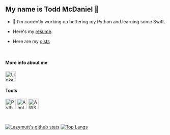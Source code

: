 ## My name is Todd McDaniel 👋

<!--
**lazymutt/lazymutt** is a ✨ _special_ ✨ repository because its `README.md` (this file) appears on your GitHub profile.
-->

- 🔭 I’m currently working on bettering my Python and learning some Swift.

- Here's my [resume](ToddMcDaniel_123120.pdf).
- Here are my [gists](https://gist.github.com/lazymutt)
<br>

#### More info about me
<a href="https://www.linkedin.com/in/todd-mcdaniel-b23356105/"><img alt="LinkedIn" title="LinkedIn" height="32" width="32" src="https://github.com/hussainweb/hussainweb/blob/main/icons/linkedin.png"></a>

#### Tools
<a href="https://www.python.org/"><img alt="Python" title="Python" height="32" width="32" src="https://github.com/hussainweb/hussainweb/blob/main/icons/python.png"></a>
<a href="https://www.apple.com/"><img alt="Apple" title="Apple" height="32" width="32" src="https://github.com/simple-icons/simple-icons/blob/develop/icons/apple.svg"></a>
<a href="https://aws.amazon.com/"><img alt="AWS" title="AWS" height="32" width="32" src="https://raw.githubusercontent.com/Thomas-George-T/Thomas-George-T/master/assets/aws.svg"></a>

<br>  
  
  
  
[![Lazymutt's github stats](https://github-readme-stats.vercel.app/api?username=lazymutt)](https://github.com/anuraghazra/github-readme-stats)
[![Top Langs](https://github-readme-stats.vercel.app/api/top-langs/?username=lazymutt)](https://github.com/anuraghazra/github-readme-stats)
